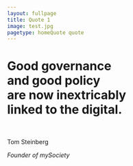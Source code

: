 ```yaml
---
layout: fullpage
title: Quote 1
image: test.jpg
pagetype: homeQuote quote 
---
```


<div class="intropage">
	<h1>Good governance<br>
	and good policy<br>
	are now inextricably<br>
	linked to the digital.</h1>
	<br>
	<p>Tom Steinberg</p>
	<p><i>Founder of mySociety</i></p>
</div>
